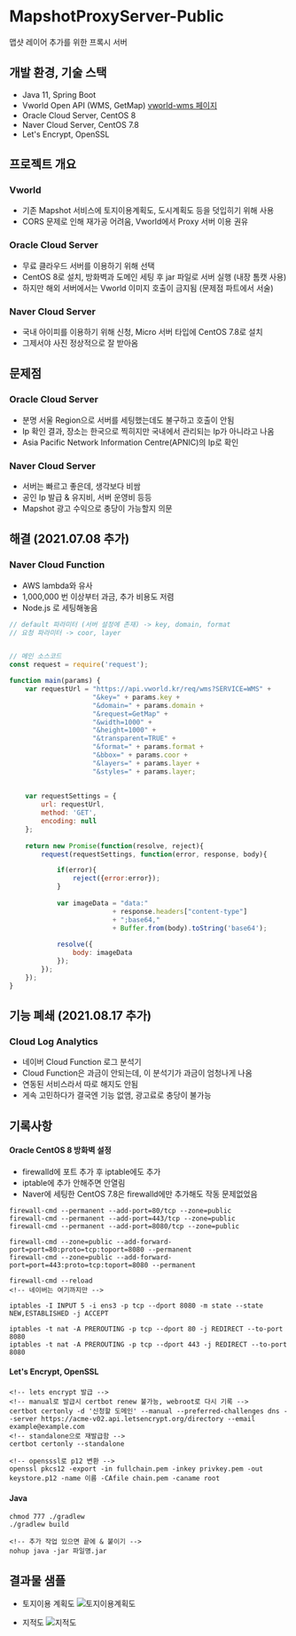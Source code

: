 # MapshotProxyServer-Public
맵샷 레이어 추가를 위한 프록시 서버

## 개발 환경, 기술 스택
* Java 11, Spring Boot
* Vworld Open API (WMS, GetMap) [vworld-wms 페이지](https://www.vworld.kr/dev/v4dv_wmsguide2_s001.do)
* Oracle Cloud Server, CentOS 8
* Naver Cloud Server, CentOS 7.8
* Let's Encrypt, OpenSSL

## 프로젝트 개요
### Vworld
* 기존 Mapshot 서비스에 토지이용계획도, 도시계획도 등을 덧입히기 위해 사용
* CORS 문제로 인해 재가공 어려움, Vworld에서 Proxy 서버 이용 권유

### Oracle Cloud Server
* 무료 클라우드 서버를 이용하기 위해 선택
* CentOS 8로 설치, 방화벽과 도메인 세팅 후 jar 파일로 서버 실행 (내장 톰캣 사용)
* 하지만 해외 서버에서는 Vworld 이미지 호출이 금지됨 (문제점 파트에서 서술)

### Naver Cloud Server
* 국내 아이피를 이용하기 위해 신청, Micro 서버 타입에 CentOS 7.8로 설치
* 그제서야 사진 정상적으로 잘 받아옴


## 문제점
### Oracle Cloud Server
* 분명 서울 Region으로 서버를 세팅했는데도 불구하고 호출이 안됨
* Ip 확인 결과, 장소는 한국으로 찍히지만 국내에서 관리되는 Ip가 아니라고 나옴
* Asia Pacific Network Information Centre(APNIC)의 Ip로 확인

### Naver Cloud Server
* 서버는 빠르고 좋은데, 생각보다 비쌈
* 공인 Ip 발급 & 유지비, 서버 운영비 등등
* Mapshot 광고 수익으로 충당이 가능할지 의문


## 해결 (2021.07.08 추가)
### Naver Cloud Function
* AWS lambda와 유사 
* 1,000,000 번 이상부터 과금, 추가 비용도 저렴
* Node.js 로 세팅해놓음
```javascript
// default 파라미터 (서버 설정에 존재) -> key, domain, format
// 요청 파라미터 -> coor, layer


// 메인 소스코드
const request = require('request');

function main(params) {
    var requestUrl = "https://api.vworld.kr/req/wms?SERVICE=WMS" +
                     "&key=" + params.key +
                     "&domain=" + params.domain + 
                     "&request=GetMap" + 
                     "&width=1000" +
                     "&height=1000" + 
                     "&transparent=TRUE" +
                     "&format=" + params.format + 
                     "&bbox=" + params.coor +
                     "&layers=" + params.layer +
                     "&styles=" + params.layer;
    
    
    var requestSettings = {
        url: requestUrl,
        method: 'GET',
        encoding: null
    };
    
    return new Promise(function(resolve, reject){
        request(requestSettings, function(error, response, body){

            if(error){
                reject({error:error});
            }
            
            var imageData = "data:" 
                          + response.headers["content-type"] 
                          + ";base64,"
                          + Buffer.from(body).toString('base64');
            
            resolve({
                body: imageData
            });
        });
    });
}
```


## 기능 폐쇄 (2021.08.17 추가)
### Cloud Log Analytics
- 네이버 Cloud Function 로그 분석기
- Cloud Function은 과금이 안되는데, 이 분석기가 과금이 엄청나게 나옴
- 연동된 서비스라서 따로 해지도 안됨
- 게속 고민하다가 결국엔 기능 없앰, 광고료로 충당이 불가능

## 기록사항
#### Oracle CentOS 8 방화벽 설정
* firewalld에 포트 추가 후 iptable에도 추가
* iptable에 추가 안해주면 안열림
* Naver에 세팅한 CentOS 7.8은 firewalld에만 추가해도 작동 문제없었음
```vim
firewall-cmd --permanent --add-port=80/tcp --zone=public
firewall-cmd --permanent --add-port=443/tcp --zone=public
firewall-cmd --permanent --add-port=8080/tcp --zone=public

firewall-cmd --zone=public --add-forward-port=port=80:proto=tcp:toport=8080 --permanent
firewall-cmd --zone=public --add-forward-port=port=443:proto=tcp:toport=8080 --permanent

firewall-cmd --reload
<!-- 네이버는 여기까지만 -->

iptables -I INPUT 5 -i ens3 -p tcp --dport 8080 -m state --state NEW,ESTABLISHED -j ACCEPT

iptables -t nat -A PREROUTING -p tcp --dport 80 -j REDIRECT --to-port 8080
iptables -t nat -A PREROUTING -p tcp --dport 443 -j REDIRECT --to-port 8080
```

#### Let's Encrypt, OpenSSL
```
<!-- lets encrypt 발급 -->
<!-- manual로 발급시 certbot renew 불가능, webroot로 다시 기록 -->
certbot certonly -d '신청할 도메인' --manual --preferred-challenges dns --server https://acme-v02.api.letsencrypt.org/directory --email example@example.com
<!-- standalone으로 재발급함 -->
certbot certonly --standalone

<!-- opensssl로 p12 변환 -->
openssl pkcs12 -export -in fullchain.pem -inkey privkey.pem -out keystore.p12 -name 이름 -CAfile chain.pem -caname root
```

#### Java
```vim
chmod 777 ./gradlew
./gradlew build

<!-- 추가 작업 있으면 끝에 & 붙이기 -->
nohup java -jar 파일명.jar
```

## 결과물 샘플
* 토지이용 계획도
![토지이용계획도](https://user-images.githubusercontent.com/59993347/124061198-6cfeef00-da69-11eb-9ad1-91d994562d94.png)

* 지적도
![지적도](https://user-images.githubusercontent.com/59993347/124061199-6d978580-da69-11eb-8b0a-5722ba8046e9.png)





